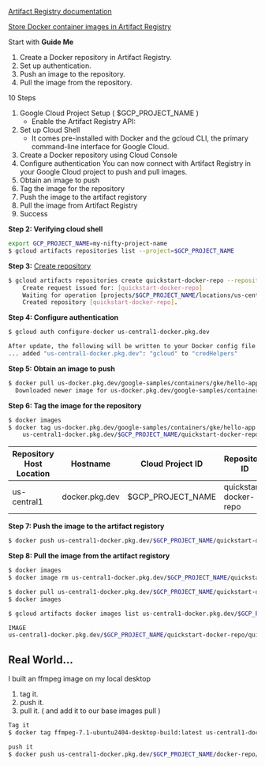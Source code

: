 
[Artifact Registry documentation](https://cloud.google.com/artifact-registry/docs)

[Store Docker container images in Artifact Registry](https://cloud.google.com/artifact-registry/docs/docker/store-docker-container-images)

Start with **Guide Me**
1. Create a Docker repository in Artifact Registry.
2. Set up authentication.
3. Push an image to the repository.
4. Pull the image from the repository.

10 Steps
1. Google Cloud Project Setup ( $GCP_PROJECT_NAME )
   - Enable the Artifact Registry API:
2. Set up Cloud Shell
   - It comes pre-installed with Docker and the gcloud CLI, the primary command-line interface for Google Cloud.
3. Create a Docker repository using Cloud Console
4. Configure authentication
   You can now connect with Artifact Registry in your Google Cloud project to push and pull images.
5. Obtain an image to push
6. Tag the image for the repository
7. Push the image to the artifact registory
8. Pull the image from Artifact Registry
9. Success


**Step 2: Verifying cloud shell**
```sh
export GCP_PROJECT_NAME=my-nifty-project-name
$ gcloud artifacts repositories list --project=$GCP_PROJECT_NAME
```

**Step 3:** [Create repository](https://cloud.google.com/artifact-registry/docs/docker/store-docker-container-images#create)
```sh
$ gcloud artifacts repositories create quickstart-docker-repo --repository-format=docker --location=us-central1 --description="Jeff testing delete me" --project=$GCP_PROJECT_NAME
    Create request issued for: [quickstart-docker-repo]
    Waiting for operation [projects/$GCP_PROJECT_NAME/locations/us-central1/operations/<hash>] to complete...done.   
    Created repository [quickstart-docker-repo].
```

**Step 4: Configure authentication**
```sh
$ gcloud auth configure-docker us-central1-docker.pkg.dev

After update, the following will be written to your Docker config file located at [/Users/jds/.docker/config.json]
... added "us-central1-docker.pkg.dev": "gcloud" to "credHelpers"
```
**Step 5: Obtain an image to push**
```sh
$ docker pull us-docker.pkg.dev/google-samples/containers/gke/hello-app:1.0
  Downloaded newer image for us-docker.pkg.dev/google-samples/containers/gke/hello-app:1.0
```
**Step 6: Tag the image for the repository**
```sh
$ docker images
$ docker tag us-docker.pkg.dev/google-samples/containers/gke/hello-app:1.0 \
    us-central1-docker.pkg.dev/$GCP_PROJECT_NAME/quickstart-docker-repo/quickstart-image:tag1
```

| Repository Host Location | Hostname       | Cloud Project ID | Repository ID          | docker image name | Tag Name |
|------------------------- | -------------- | ---------------- | ---------------------- | ----------------- | --- |
| us-central1              | docker.pkg.dev | $GCP_PROJECT_NAME | quickstart-docker-repo | quickstart-image  | tag1 |

**Step 7: Push the image to the artifact registory**

```sh
$ docker push us-central1-docker.pkg.dev/$GCP_PROJECT_NAME/quickstart-docker-repo/quickstart-image:tag1
```

**Step 8: Pull the image from the artifact registory**

```sh
$ docker images
$ docker image rm us-central1-docker.pkg.dev/$GCP_PROJECT_NAME/quickstart-docker-repo/quickstart-image:tag1

$ docker pull us-central1-docker.pkg.dev/$GCP_PROJECT_NAME/quickstart-docker-repo/quickstart-image:tag1
$ docker images
```

```sh                         
$ gcloud artifacts docker images list us-central1-docker.pkg.dev/$GCP_PROJECT_NAME/quickstart-docker-repo --project=$GCP_PROJECT_NAME

IMAGE                                                                                DIGEST                                                                   CREATE_TIME          UPDATE_TIME          SIZE
us-central1-docker.pkg.dev/$GCP_PROJECT_NAME/quickstart-docker-repo/quickstart-image  sha256:ae6185793ba75c682897ec485e138c678b5b8099ceecc6195ec3be779f10ac01  2024-10-04T10:30:00  2024-10-04T10:30:00  12784423
```

## Real World...
I built an ffmpeg image on my local desktop
1. tag it.
2. push it.
3. pull it. ( and add it to our base images pull )

```sh
Tag it
$ docker tag ffmpeg-7.1-ubuntu2404-desktop-build:latest us-central1-docker.pkg.dev/$GCP_PROJECT_NAME/docker-repo/ffmpeg-7.1-ubuntu2404-desktop-build:1.0.0

push it
$ docker push us-central1-docker.pkg.dev/$GCP_PROJECT_NAME/docker-repo/ffmpeg-7.1-ubuntu2404-desktop-build:1.0.0

```